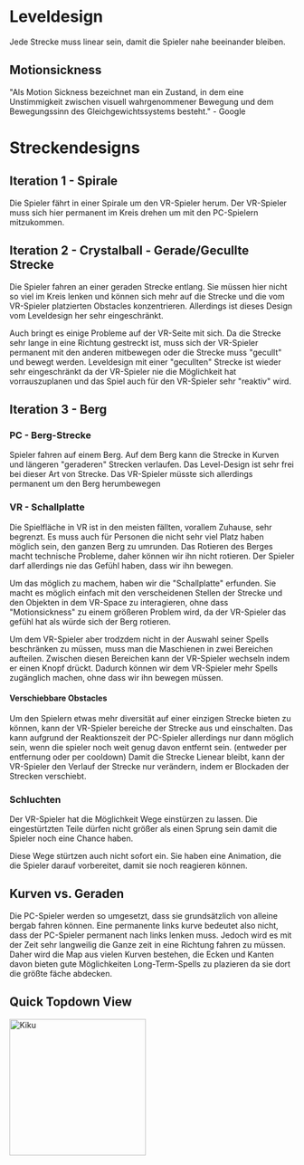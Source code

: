 # Leveldesign

Jede Strecke muss linear sein, damit die Spieler nahe beeinander bleiben.

## Motionsickness

"Als Motion Sickness bezeichnet man ein Zustand, in dem eine Unstimmigkeit zwischen visuell wahrgenommener Bewegung und dem Bewegungssinn des Gleichgewichtssystems besteht." - Google

# Streckendesigns

## Iteration 1 - Spirale

Die Spieler fährt in einer Spirale um den VR-Spieler herum. Der VR-Spieler muss sich hier permanent im Kreis drehen um mit den PC-Spielern mitzukommen.

## Iteration 2 - Crystalball - Gerade/Gecullte Strecke

Die Spieler fahren an einer geraden Strecke entlang. Sie müssen hier nicht so viel im Kreis lenken und können sich mehr auf die Strecke und die vom VR-Spieler platzierten Obstacles konzentrieren. Allerdings ist dieses Design vom Leveldesign her sehr eingeschränkt. 

Auch bringt es einige Probleme auf der VR-Seite mit sich. Da die Strecke sehr lange in eine Richtung gestreckt ist, muss sich der VR-Spieler permanent mit den anderen mitbewegen oder die Strecke muss "gecullt" und bewegt werden. Leveldesign mit einer "gecullten" Strecke ist wieder sehr eingeschränkt da der VR-Spieler nie die Möglichkeit hat vorrauszuplanen und das Spiel auch für den VR-Spieler sehr "reaktiv" wird.

## Iteration 3 - Berg

### PC - Berg-Strecke

Spieler fahren auf einem Berg. Auf dem Berg kann die Strecke in Kurven und längeren "geraderen" Strecken verlaufen. Das Level-Design ist sehr frei bei dieser Art von Strecke. Das VR-Spieler müsste sich allerdings permanent um den Berg herumbewegen

### VR - Schallplatte

Die Spielfläche in VR ist in den meisten fällten, vorallem Zuhause, sehr begrenzt. Es muss auch für Personen die nicht sehr viel Platz haben möglich sein, den ganzen Berg zu umrunden. Das Rotieren des Berges macht technische Probleme, daher können wir ihn nicht rotieren. Der Spieler darf allerdings nie das Gefühl haben, dass wir ihn bewegen.

Um das möglich zu machem, haben wir die "Schallplatte" erfunden. Sie macht es möglich einfach mit den verscheidenen Stellen der Strecke und den Objekten in dem VR-Space zu interagieren, ohne dass "Motionsickness" zu einem größeren Problem wird, da der VR-Spieler das gefühl hat als würde sich der Berg rotieren.

Um dem VR-Spieler aber trodzdem nicht in der Auswahl seiner Spells beschränken zu müssen, muss man die Maschienen in zwei Bereichen aufteilen. Zwischen diesen Bereichen kann der VR-Spieler wechseln indem er einen Knopf drückt. Dadurch können wir dem VR-Spieler mehr Spells zugänglich machen, ohne dass wir ihn bewegen müssen.

#### Verschiebbare Obstacles

Um den Spielern etwas mehr diversität auf einer einzigen Strecke bieten zu können, kann der VR-Spieler bereiche der Strecke aus und einschalten. Das kann aufgrund der Reaktionszeit der PC-Spieler allerdings nur dann möglich sein, wenn die spieler noch weit genug davon entfernt sein. (entweder per entfernung oder per cooldown) Damit die Strecke Lienear bleibt, kann der VR-Spieler den Verlauf der Strecke nur verändern, indem er Blockaden der Strecken verschiebt.

### Schluchten

Der VR-Spieler hat die Möglichkeit Wege einstürzen zu lassen. Die eingestürtzten Teile dürfen nicht größer als einen Sprung sein damit die Spieler noch eine Chance haben.

Diese Wege stürtzen auch nicht sofort ein. Sie haben eine Animation, die die Spieler darauf vorbereitet, damit sie noch reagieren können.

## Kurven vs. Geraden

Die PC-Spieler werden so umgesetzt, dass sie grundsätzlich von alleine bergab fahren können. Eine permanente links kurve bedeutet also nicht, dass der PC-Spieler permanent nach links lenken muss. Jedoch wird es mit der Zeit sehr langweilig die Ganze zeit in eine Richtung fahren zu müssen. Daher wird die Map aus vielen Kurven bestehen, die Ecken und Kanten davon bieten gute Möglichkeiten Long-Term-Spells zu plazieren da sie dort die größte fäche abdecken.

## Quick Topdown View

<img title="" src="sketches/strecke_topdown.png" alt="Kiku" width="241">
